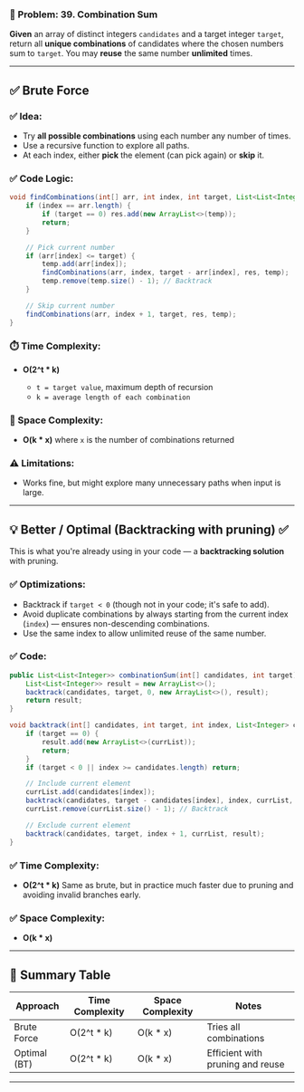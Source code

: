 ### 🔢 Problem: 39. Combination Sum

**Given** an array of distinct integers `candidates` and a target integer `target`, return all **unique combinations** of candidates where the chosen numbers sum to `target`. You may **reuse** the same number **unlimited** times.

---

## ✅ Brute Force

### ✅ Idea:

* Try **all possible combinations** using each number any number of times.
* Use a recursive function to explore all paths.
* At each index, either **pick** the element (can pick again) or **skip** it.

### ✅ Code Logic:

```java
void findCombinations(int[] arr, int index, int target, List<List<Integer>> res, List<Integer> temp) {
    if (index == arr.length) {
        if (target == 0) res.add(new ArrayList<>(temp));
        return;
    }

    // Pick current number
    if (arr[index] <= target) {
        temp.add(arr[index]);
        findCombinations(arr, index, target - arr[index], res, temp);
        temp.remove(temp.size() - 1); // Backtrack
    }

    // Skip current number
    findCombinations(arr, index + 1, target, res, temp);
}
```

### ⏱️ Time Complexity:

* **O(2^t \* k)**

  * `t = target value`, maximum depth of recursion
  * `k = average length of each combination`

### 🧠 Space Complexity:

* **O(k \* x)** where `x` is the number of combinations returned

### ⚠️ Limitations:

* Works fine, but might explore many unnecessary paths when input is large.

---

## 💡 Better / Optimal (Backtracking with pruning) ✅

This is what you're already using in your code — a **backtracking solution** with pruning.

### ✅ Optimizations:

* Backtrack if `target < 0` (though not in your code; it's safe to add).
* Avoid duplicate combinations by always starting from the current index (`index`) — ensures non-descending combinations.
* Use the same index to allow unlimited reuse of the same number.

### ✅ Code:

```java
public List<List<Integer>> combinationSum(int[] candidates, int target) {
    List<List<Integer>> result = new ArrayList<>();
    backtrack(candidates, target, 0, new ArrayList<>(), result);
    return result;
}

void backtrack(int[] candidates, int target, int index, List<Integer> currList, List<List<Integer>> result) {
    if (target == 0) {
        result.add(new ArrayList<>(currList));
        return;
    }
    if (target < 0 || index >= candidates.length) return;

    // Include current element
    currList.add(candidates[index]);
    backtrack(candidates, target - candidates[index], index, currList, result);
    currList.remove(currList.size() - 1); // Backtrack

    // Exclude current element
    backtrack(candidates, target, index + 1, currList, result);
}
```

### ✅ Time Complexity:

* **O(2^t \* k)**
  Same as brute, but in practice much faster due to pruning and avoiding invalid branches early.

### ✅ Space Complexity:

* **O(k \* x)**

---

## 📌 Summary Table

| Approach     | Time Complexity | Space Complexity | Notes                            |
| ------------ | --------------- | ---------------- | -------------------------------- |
| Brute Force  | O(2^t \* k)     | O(k \* x)        | Tries all combinations           |
| Optimal (BT) | O(2^t \* k)     | O(k \* x)        | Efficient with pruning and reuse |

---
